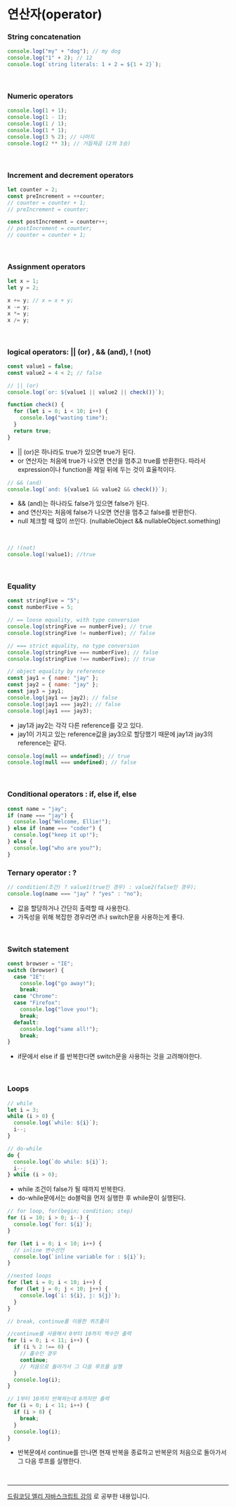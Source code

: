 # 연산자(operator)

### String concatenation

```javascript
console.log("my" + "dog"); // my dog
console.log("1" + 2); // 12
console.log(`string literals: 1 + 2 = ${1 + 2}`);
```

<br>

### Numeric operators

```javascript
console.log(1 + 1);
console.log(1 - 1);
console.log(1 / 1);
console.log(1 * 1);
console.log(3 % 2); // 나머지
console.log(2 ** 3); // 거듭제곱 (2의 3승)
```

<br>

### Increment and decrement operators

```javascript
let counter = 2;
const preIncrement = ++counter;
// counter = counter + 1;
// preIncrement = counter;

const postIncrement = counter++;
// postIncrement = counter;
// counter = counter + 1;
```

<br>

### Assignment operators

```javascript
let x = 1;
let y = 2;

x += y; // x = x + y;
x -= y;
x *= y;
x /= y;
```

<br>

### logical operators: || (or) , && (and), ! (not)

```javascript
const value1 = false;
const value2 = 4 < 2; // false

// || (or)
console.log(`or: ${value1 || value2 || check()}`);

function check() {
  for (let i = 0; i < 10; i++) {
    console.log("wasting time");
  }
  return true;
}
```

- || (or)은 하나라도 true가 있으면 true가 된다.
- or 연산자는 처음에 true가 나오면 연산을 멈추고 true를 반환한다. 따라서 expression이나 function을 제일 뒤에 두는 것이 효율적이다.

```javascript
// && (and)
console.log(`and: ${value1 && value2 && check()}`);
```

- && (and)는 하나라도 false가 있으면 false가 된다.
- and 연산자는 처음에 false가 나오면 연산을 멈추고 false를 반환한다.
- null 체크할 때 많이 쓰인다. (nullableObject && nullableObject.something)

<br>

```javascript
// !(not)
console.log(!value1); //true
```

<br>

### Equality

```javascript
const stringFive = "5";
const numberFive = 5;

// == loose equality, with type conversion
console.log(stringFive == numberFive); // true
console.log(stringFive != numberFive); // false

// === strict equality, no type conversion
console.log(stringFive === numberFive); // false
console.log(stringFive !== numberFive); // true
```

```javascript
// object equality by reference
const jay1 = { name: "jay" };
const jay2 = { name: "jay" };
const jay3 = jay1;
console.log(jay1 == jay2); // false
console.log(jay1 === jay2); // false
console.log(jay1 === jay3);
```

- jay1과 jay2는 각각 다른 reference를 갖고 있다.
- jay1이 가지고 있는 reference값을 jay3으로 할당했기 때문에 jay1과 jay3의 reference는 같다.

```javascript
console.log(null == undefined); // true
console.log(null === undefined); // false
```

<br>

### Conditional operators : if, else if, else

```javascript
const name = "jay";
if (name === "jay") {
  console.log("Welcome, Ellie!");
} else if (name === "coder") {
  console.log("keep it up!");
} else {
  console.log("who are you?");
}
```

### Ternary operator : ?

```javascript
// condition(조건) ? value1(true인 경우) : value2(false인 경우);
console.log(name === "jay" ? "yes" : "no");
```

- 값을 할당하거나 간단히 출력할 때 사용한다.
- 가독성을 위해 복잡한 경우라면 if나 switch문을 사용하는게 좋다.

<br>

### Switch statement

```javascript
const browser = "IE";
switch (browser) {
  case "IE":
    console.log("go away!");
    break;
  case "Chrome":
  case "Firefox":
    console.log("love you!");
    break;
  default:
    console.log("same all!");
    break;
}
```

- if문에서 else if 를 반복한다면 switch문을 사용하는 것을 고려해야한다.

<br>

### Loops

```javascript
// while
let i = 3;
while (i > 0) {
  console.log(`while: ${i}`);
  i--;
}

// do-while
do {
  console.log(`do while: ${i}`);
  i--;
} while (i > 0);
```

- while 조건이 false가 될 때까지 반복한다.
- do-while문에서는 do블럭을 먼저 실행한 후 while문이 실행된다.

```javascript
// for loop, for(begin; condition; step)
for (i = 10; i > 0; i--) {
  console.log(`for: ${i}`);
}

for (let i = 0; i < 10; i++) {
  // inline 변수선언
  console.log(`inline variable for : ${i}`);
}

//nested loops
for (let i = 0; i < 10; i++) {
  for (let j = 0; j < 10; j++) {
    console.log(`i: ${i}, j: ${j}`);
  }
}
```

```javascript
// break, continue를 이용한 퀴즈풀이

//continue를 사용해서 0부터 10까지 짝수만 출력
for (i = 0; i < 11; i++) {
  if (i % 2 !== 0) {
    // 홀수인 경우
    continue;
    // 처음으로 돌아가서 그 다음 루프를 실행
  }
  console.log(i);
}

// 1부터 10까지 반복하는데 8까지만 출력
for (i = 0; i < 11; i++) {
  if (i > 8) {
    break;
  }
  console.log(i);
}
```

- 반복문에서 continue를 만나면 현재 반복을 종료하고 반복문의 처음으로 돌아가서 그 다음 루프를 실행한다.

<br>
<hr>
<a href="https://www.youtube.com/watch?v=YBjufjBaxHo&list=PLv2d7VI9OotTVOL4QmPfvJWPJvkmv6h-2&index=4">드림코딩 엘리 자바스크립트 강의</a> 로 공부한 내용입니다.

